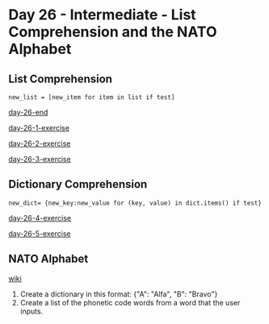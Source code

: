 # Day 26 - Intermediate - List Comprehension and the NATO Alphabet

## List Comprehension

```
new_list = [new_item for item in list if test]
```

[day-26-end](https://replit.com/@appbrewery/day-26-end)

[day-26-1-exercise](https://replit.com/@appbrewery/day-26-1-exercise)

[day-26-2-exercise](https://replit.com/@appbrewery/day-26-2-exercise)

[day-26-3-exercise](https://replit.com/@appbrewery/day-26-3-exercise)

## Dictionary Comprehension

```
new_dict= {new_key:new_value for (key, value) in dict.items() if test}
```

[day-26-4-exercise](https://replit.com/@appbrewery/day-26-4-exercise)

[day-26-5-exercise](https://replit.com/@appbrewery/day-26-5-exercise)

## NATO Alphabet

[wiki](https://zh.wikipedia.org/wiki/%E5%8C%97%E7%BA%A6%E9%9F%B3%E6%A0%87%E5%AD%97%E6%AF%8D)

1. Create a dictionary in this format:
    {"A": "Alfa", "B": "Bravo"}
2. Create a list of the phonetic code words from a word that the user inputs.